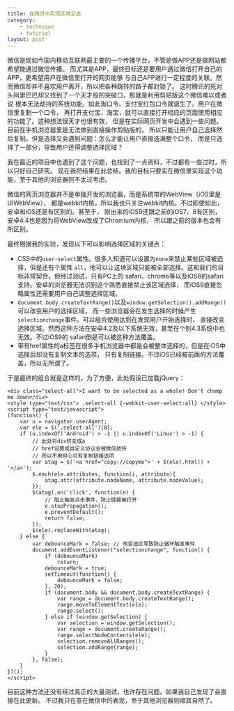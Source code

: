 ```yaml
---
title: 在网页中实现区域全选
category: 
    - technique
    - tutorial
layout: post
---
```


微信是现如今国内移动互联网最主要的一个传播平台，不管是做APP还是做网站都希望能通过微信传播。
而尤其是APP，最终目标还是要用户通过微信打开自己的APP，更希望用户在微信里打开的网页能够
与自己APP进行一定程度的关联。然而微信却并不喜欢用户离开，所以把各种跳转的路子都封锁了。
这时腾讯的死对头阿里巴巴却又找到了一个天才般的突破口，那就是利用剪贴版这个微信难以或者说
根本无法劫持的系统功能。如此淘口令、支付宝红包口令就诞生了。用户在微信里复制一个口令，
再打开支付宝、淘宝，就可以直接打开相应的页面使用相应的功能了。这种想法很天才也很有效，
但是在实际网页开发中会遇到一些问题。目前在手机浏览器里是无法做到直接操作剪贴版的，
所以只能让用户自己选择然后复制。但是选择又会遇到问题：怎么才能让用户直接选满整个口令，
而是只选择了一部分，导致用户还得调整选择区域？

我在最近的项目中也遇到了这个问题，也找到了一点资料，不过都有一些过时，所以只好自己研究。
现在我把结果在此总结。我的目标只要实在微信里实现这个功能，至于其他的浏览器则不太过考虑。

微信的网页浏览器并不是单独开发的浏览器，而是系统带的WebView（iOS里是UIWebView），
都是webkit内核，所以我也只关注webkit内核。不过即使如此，安卓和iOS还是有区别的。甚至于，
刚出来的iOS9还跟之前的iOS7、8有区别，安卓4.4也是因为将WebView改成了Chromium内核，
所以跟之前的版本也会有所区别。

最终根据我的实验，发现以下可以影响选择区域的关键点：

- CSS中的`user-select`属性。很多人知道可以设置为`none`来禁止某些区域被选择，但是还有个属性
  `all`，他可以让这块区域只能被全部选择。这和我们的目标非常契合，但经过测试，只有PC上的
  safari、chrome等以及iOS8的safari支持。安卓的浏览器无法识别这个熟悉直接禁止该区域选择，
  而iOS9直接忽略属性还需要用户自己调整选择区域。
- `document.body.createTextRange()`以及`window.getSelection().addRange()`可以改变用户的选择区域，
  而一些浏览器会在发生选择的时候产生`selectionchange`事件。可以组合使用达到在发现用户开始选择时，
  直接改变选择区域。然而这种方法在安卓4.2及以下系统无效，甚至在个别4.3系统中也无效。不过iOS9的
  safari倒是可以被这种方法覆盖。
- 带有href属性的a标签在很多手机浏览器中都是会被整体选择的，但是在iOS中选择后却没有复制文本的选项，
  只有复制链接。不过iOS已经被前面的方法覆盖，所以无所谓了。

于是最终的组合就是这样的，为了方便，此处假设已加载jQuery：

    <div class="select-all">I want to be selected as a whole! Don't chomp me down</div>
    <style type="text/css"> .select-all {-webkit-user-select:all} </style>
    <script type="text/javascript">
    (function() {
        var u = navigator.userAgent;
        var ele = $('.select-all')[0];
        if (u.indexOf('Android') > -1 || u.indexOf('Linux') > -1) {
            // 此处将div转变成a
            // href设置成自定义协议会被微信劫持
            // 所以不用担心只有复制链接选项
            var atag = $('<a href="copy://copyme">' + $(ele).html() + '</a>');
            $.each(ele.attributes, function(i, attribute){
                atag.attr(attribute.nodeName, attribute.nodeValue);
            });
            $(atag).on('click', function(e) {
                // 阻止触发点击事件，防止链接被打开
                e.stopPropagation();
                e.preventDefault();
                return false;
            });
            $(ele).replaceWith(atag);
        } else {
            var debounceMark = false; // 改变选区导致防止循环触发事件
            document.addEventListener("selectionchange", function() {
                if (debounceMark)
                    return;
                debounceMark = true;
                setTimeout(function() {
                    debounceMark = false;
                }, 20);
                if (document.body && document.body.createTextRange) {
                    var range = document.body.createTextRange();
                    range.moveToElementText(ele);
                    range.select();
                } else if (window.getSelection) {
                    var selection = window.getSelection();        
                    var range = document.createRange();
                    range.selectNodeContents(ele);
                    selection.removeAllRanges();
                    selection.addRange(range); 
                }
            }, false);
        }
    })();
    </script>

目前这种方法还没有经过真正的大量测试，也许存在问题。如果我自己发现了会直接在此更新。
不过我只在意在微信中的表现，至于其他浏览器则顺其自然了。

